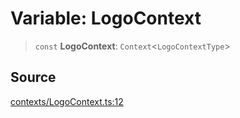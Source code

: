 # Variable: LogoContext

> `const` **LogoContext**: `Context`\<`LogoContextType`\>

## Source

[contexts/LogoContext.ts:12](https://github.com/riyavsinha/logomakerjs/blob/1a68b30ba77ebc4d7364dc66477b45820dec335d/src/contexts/LogoContext.ts#L12)
